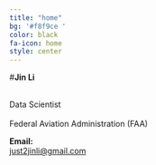 ```yaml
---
title: "home"
bg: '#f8f9ce '
color: black
fa-icon: home
style: center
---
```



#**Jin Li**

<br>Data Scientist<br>
<br>Federal Aviation Administration (FAA)<br>

**Email:** <br>just2jinli@gmail.com<br>
